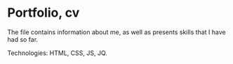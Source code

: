 # Portfolio, cv

The file contains information about me, as well as presents skills that I have had so far.

Technologies: HTML, CSS, JS, JQ.
